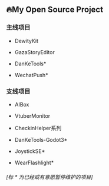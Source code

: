 ## 🔥My Open Source Project

### 主线项目

* DewityKit

* GazaStoryEditor

* DanKeTools*

* WechatPush*

### 支线项目

* AIBox

* VtuberMonitor

* CheckinHelper系列

* DanKeTools-Godot3*

* JoystickSE*

* WearFlashlight*

###### [标 * 为已经或有意愿暂停维护的项目]
